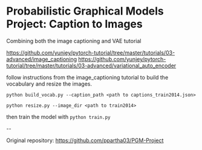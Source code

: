 ﻿# Probabilistic Graphical Models Project: Caption to Images

Combining both the image captioning and VAE tutorial

https://github.com/yunjey/pytorch-tutorial/tree/master/tutorials/03-advanced/image_captioning
https://github.com/yunjey/pytorch-tutorial/tree/master/tutorials/03-advanced/variational_auto_encoder

follow instructions from the image_captioning tutorial to build the vocabulary and resize the images.

``` python build_vocab.py --caption_path <path to captions_train2014.json> ```

``` python resize.py --image_dir <path to train2014> ```

then train the model with ```python train.py ```

--

Original repository: https://github.com/ppartha03/PGM-Project
